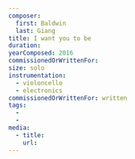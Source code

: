 ```yaml
---
composer:
  first: Baldwin
  last: Giang
title: I want you to be
duration:
yearComposed: 2016
commissionedOrWrittenFor:
size: solo
instrumentation:
  - violoncello
  - electronics
commissionedOrWrittenFor: written
tags:
  -
  -
media:
  - title:
    url:
---
```


